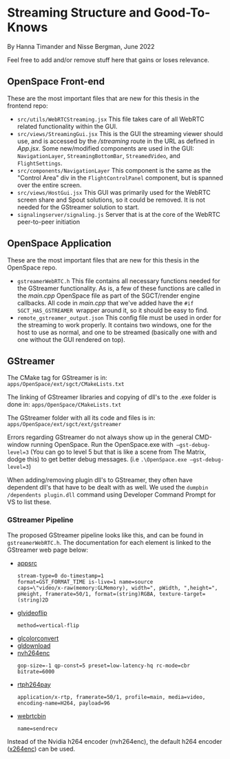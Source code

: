 # Streaming Structure and Good-To-Knows

By Hanna Timander and Nisse Bergman, June 2022

Feel free to add and/or remove stuff here that gains or loses relevance.

## OpenSpace Front-end
These are the most important files that are new for this thesis in the frontend repo:
  - `src/utils/WebRTCStreaming.jsx`
    This file takes care of all WebRTC related functionality within the GUI.
  - `src/views/StreamingGui.jsx`
    This is the GUI the streaming viewer should use, and is accessed by the _/streaming_ route in the URL as defined in _App.jsx_. Some new/modified components are used in the GUI: `NavigationLayer`, `StreamingBottomBar`, `StreamedVideo`, and `FlightSettings`.
  - `src/components/NavigationLayer`
    This component is the same as the "Control Area" div in the `FlightControlPanel` component, but is spanned over the entire screen.
  - `src/views/HostGui.jsx`
    This GUI was primarily used for the WebRTC screen share and Spout solutions, so it could be removed. It is not needed for the GStreamer solution to start.
  - `signalingserver/signaling.js`
    Server that is at the core of the WebRTC peer-to-peer initiation

## OpenSpace Application
These are the most important files that are new for this thesis in the OpenSpace repo.
  - `gstreamerWebRTC.h`
    This file contains all necessary functions needed for the GStreamer functionality. As is, a few of these functions are called in the _main.cpp_ OpenSpace file as part of the SGCT/render engine callbacks. All code in _main.cpp_ that we've added have the `#if SGCT_HAS_GSTREAMER `wrapper around it, so it should be easy to find.
  - `remote_gstreamer_output.json`
    This config file must be used in order for the streaming to work properly. It contains two windows, one for the host to use as normal, and one to be streamed (basically one with and one without the GUI rendered on top).

## GStreamer
The CMake tag for GStreamer is in: `apps/OpenSpace/ext/sgct/CMakeLists.txt`

The linking of GStreamer libraries and copying of dll's to the .exe folder is done in: `apps/OpenSpace/CMakeLists.txt`

The GStreamer folder with all its code and files is in: `apps/OpenSpace/ext/sgct/ext/gstreamer`

Errors regarding GStreamer do not always show up in the general CMD-window running OpenSpace. Run the OpenSpace.exe with` –gst-debug-level=3` (You can go to level 5 but that is like a scene from The Matrix, dodge this) to get better debug messages. (i.e `.\OpenSpace.exe –gst-debug-level=3`)

When adding/removing plugin dll's to GStreamer, they often have dependent dll's that have to be dealt with as well. We used the `dumpbin /dependents plugin.dll` command using Developer Command Prompt for VS to list these.

### GStreamer Pipeline
The proposed GStreamer pipeline looks like this, and can be found in `gstreamerWebRTC.h`. The documentation for each element is linked to the GStreamer web page below:
  - [appsrc](https://gstreamer.freedesktop.org/documentation/app/appsrc.html)
    ```
    stream-type=0 do-timestamp=1
    format=GST_FORMAT_TIME is-live=1 name=source
    caps=\"video/x-raw(memory:GLMemory), width=", pWidth, ",height=", pHeight, framerate=50/1, format=(string)RGBA, texture-target=(string)2D
    ```
  - [glvideoflip](https://gstreamer.freedesktop.org/documentation/opengl/glvideoflip.html?gi-language=c#glvideoflip-page)
    ```
    method=vertical-flip
    ```
  - [glcolorconvert](https://gstreamer.freedesktop.org/documentation/opengl/glcolorconvert.html?gi-language=c#glcolorconvert-page)
  - [gldownload](https://gstreamer.freedesktop.org/documentation/opengl/gldownload.html#gldownload-page)
  - [nvh264enc](https://gstreamer.freedesktop.org/documentation/nvcodec/nvh264enc.html?gi-language=c#nvh264enc-page)
    ```
    gop-size=-1 qp-const=5 preset=low-latency-hq rc-mode=cbr bitrate=6000
    ```
  - [rtph264pay](https://gstreamer.freedesktop.org/documentation/rtp/rtph264pay.html?gi-language=c#rtph264pay-page)
    ```
    application/x-rtp, framerate=50/1, profile=main, media=video, encoding-name=H264, payload=96
    ```
  - [webrtcbin](https://gstreamer.freedesktop.org/documentation/webrtc/index.html#webrtcbin-page)
    ```
    name=sendrecv
    ```

Instead of the Nvidia h264 encoder (nvh264enc), the default h264 encoder ([x264enc](https://gstreamer.freedesktop.org/documentation/x264/index.html#x264enc-page)) can be used.




